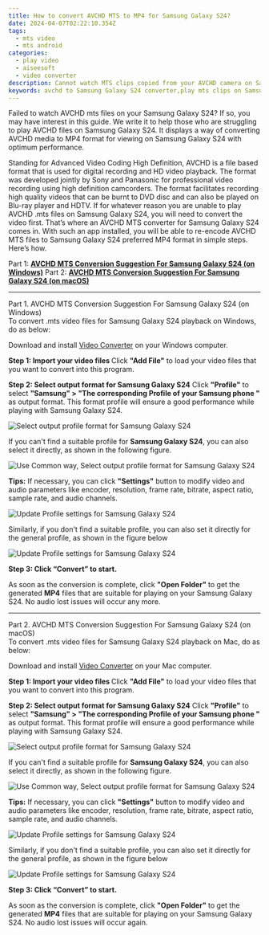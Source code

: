 ```yaml
---
title: How to convert AVCHD MTS to MP4 for Samsung Galaxy S24?
date: 2024-04-07T02:22:10.354Z
tags: 
  - mts video
  - mts android
categories: 
  - play video
  - aiseesoft
  - video converter
description: Cannot watch MTS clips copied from your AVCHD camera on Samsung Galaxy S24? You can either use a third party media player like VLC or MX player to play MTS files on your Samsung Galaxy S24, or convert AVCHD footage to MP4 format for Samsung Galaxy S24 playback. 
keywords: avchd to Samsung Galaxy S24 converter,play mts clips on Samsung ,play avchd on Samsung ,mts playback on Samsung ,avchd to Samsung  converter,view mts files on Samsung ,video to mts codec converter for android,mts converter for android,Samsung Galaxy S24 wont play mts,mts converter android 2018,best mts transcoder android,mts file not supported in Samsung Galaxy S24
---
```



<div class="atpl-content atpl-for-aiseesoft-video-converter play-mts-on-android">

<div class="atpl-post-description-part-1">
<div class="tpl-content-sub-paragraph-normal">
  <p>
    Failed to watch AVCHD mts files on your Samsung Galaxy S24? If so, you may have interest in this guide. We write it to help those who are struggling to play AVCHD files on Samsung Galaxy S24. It displays a way of converting AVCHD media to MP4 format for viewing on Samsung Galaxy S24 with optimum performance.
  </p>
</div>
</div>



<div class="atpl-post-device-model-description">
  
</div>

<div class="atpl-post-description-part-2">
<div class="tpl-content-sub-paragraph-content">
  <p>
    Standing for Advanced Video Coding High Definition, AVCHD is a file based format that is used for digital recording and HD video playback. The format was developed jointly by Sony and Panasonic for professional video recording using high definition camcorders. The format facilitates recording high quality videos that can be burnt to DVD disc and can also be played on Blu-ray player and HDTV. If for whatever reason you are unable to play AVCHD .mts files on Samsung Galaxy S24, you will need to convert the video first. That’s where an AVCHD MTS converter for Samsung Galaxy S24 comes in. With such an app installed, you will be able to re-encode AVCHD MTS files to Samsung Galaxy S24 preferred MP4 format in simple steps. Here’s how.
  </p>
</div>
</div>

Part 1: <strong><a href="#p1">AVCHD MTS Conversion Suggestion For Samsung Galaxy S24 (on Windows)</a></strong>
Part 2: <strong><a href="#p2">AVCHD MTS Conversion Suggestion For Samsung Galaxy S24 (on macOS)</a></strong>

<!-- Part 1 -->
<a id="p1" name="p1" ></a><hr>

<div class="atpl-step-part-style">Part 1. AVCHD MTS Conversion Suggestion For Samsung Galaxy S24 (on Windows)</div>
To convert .mts video files for Samsung Galaxy S24 playback on Windows, do as below:

Download and install <a class="atpl-step-content-a-style" href="https://tools.techidaily.com/aiseesoft-total-video-converter/" >Video Converter</a> on your Windows computer.

<strong>Step 1: Import your video files </strong>
Click <b>"Add File"</b> to load your video files that you want to convert into this program.

<strong>Step 2: Select output format for Samsung Galaxy S24</strong>
Click <b>"Profile"</b> to select <b>"Samsung" > "The corresponding Profile of your Samsung phone "</b> as output format. This format profile will ensure a good performance while playing with Samsung Galaxy S24.

<img src="https://tools.techidaily.com/images/apps/aiseesoft/video-converter/devices/samsung/fv.mp4/win/profile-5.png" class="atpl-imgstyle" alt="Select output profile format for Samsung Galaxy S24" />

If you can't find a suitable profile for **Samsung Galaxy S24**, you can also select it directly, as shown in the following figure.

<img src="https://tools.techidaily.com/images/apps/aiseesoft/video-converter/devices/common_android/fv.mp4/win/profile.png" class="atpl-imgstyle" alt="Use Common way, Select output profile format for Samsung Galaxy S24" />

<strong>Tips:</strong>
If necessary, you can click <b>"Settings"</b> button to modify video and audio parameters like encoder, resolution, frame rate, bitrate, aspect ratio, sample rate, and audio channels. 

<img src="https://tools.techidaily.com/images/apps/aiseesoft/video-converter/devices/samsung/fv.mp4/win/settings-4.png" class="atpl-imgstyle"  alt="Update Profile settings for Samsung Galaxy S24" />

Similarly, if you don't find a suitable profile, you can also set it directly for the general profile, as shown in the figure below

<img src="https://tools.techidaily.com/images/apps/aiseesoft/video-converter/devices/common_android/fv.mp4/win/settings.png" class="atpl-imgstyle"  alt="Update Profile settings for Samsung Galaxy S24" />

<strong>Step 3: Click “Convert” to start.</strong>

As soon as the conversion is complete, click <b>"Open Folder"</b> to get the generated <b>MP4</b> files that are suitable for playing on your Samsung Galaxy S24. No audio lost issues will occur any more.

<!-- Part 2 -->
<a id="p2" name="p2"></a><hr>

<div class="atpl-step-part-style">Part 2. AVCHD MTS Conversion Suggestion For Samsung Galaxy S24 (on macOS)</div>
To convert .mts video files for Samsung Galaxy S24 playback on Mac, do as below:

Download and install <a class="atpl-step-content-a-style" href="https://tools.techidaily.com/aiseesoft-total-video-converter/" >Video Converter</a> on your Mac computer.

<strong>Step 1: Import your video files </strong>
Click <b>"Add File"</b> to load your video files that you want to convert into this program.

<strong>Step 2: Select output format for Samsung Galaxy S24</strong>
Click <b>"Profile"</b> to select <b>"Samsung" > "The corresponding Profile of your Samsung phone "</b> as output format. This format profile will ensure a good performance while playing with Samsung Galaxy S24.

<img src="https://tools.techidaily.com/images/apps/aiseesoft/video-converter/devices/samsung/fv.mp4/mac/profile.png" class="atpl-imgstyle" alt="Select output profile format for Samsung Galaxy S24" />

If you can't find a suitable profile for **Samsung Galaxy S24**, you can also select it directly, as shown in the following figure.

<img src="https://tools.techidaily.com/images/apps/aiseesoft/video-converter/devices/common_android/fv.mp4/mac/profile.png" class="atpl-imgstyle" alt="Use Common way, Select output profile format for Samsung Galaxy S24" />

<strong>Tips:</strong>
If necessary, you can click <b>"Settings"</b> button to modify video and audio parameters like encoder, resolution, frame rate, bitrate, aspect ratio, sample rate, and audio channels. 

<img src="https://tools.techidaily.com/images/apps/aiseesoft/video-converter/devices/samsung/fv.mp4/mac/settings.png" class="atpl-imgstyle"  alt="Update Profile settings for Samsung Galaxy S24" />

Similarly, if you don't find a suitable profile, you can also set it directly for the general profile, as shown in the figure below

<img src="https://tools.techidaily.com/images/apps/aiseesoft/video-converter/devices/common_android/fv.mp4/win/settings.png" class="atpl-imgstyle"  alt="Update Profile settings for Samsung Galaxy S24" />

<strong>Step 3: Click “Convert” to start.</strong>


As soon as the conversion is complete, click <b>"Open Folder"</b> to get the generated <b>MP4</b> files that are suitable for playing on your Samsung Galaxy S24. No audio lost issues will occur again.


<ins class="adsbygoogle"
     style="display:block"
     data-ad-client="ca-pub-7571918770474297"
     data-ad-slot="8358498916"
     data-ad-format="auto"
     data-full-width-responsive="true"></ins>


</div>
<ins class="adsbygoogle"
    style="display:block"
    data-ad-format="autorelaxed"
    data-ad-client="ca-pub-7571918770474297"
    data-ad-slot="1223367746"></ins>
